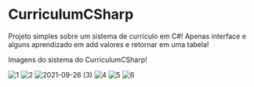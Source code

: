 # CurriculumCSharp
Projeto simples sobre um sistema de curriculo em C#!  Apenas interface e alguns aprendizado em add valores e retornar em uma tabela! 

Imagens do sistema do CurriculumCSharp!

![1](https://user-images.githubusercontent.com/81198508/134821088-de33ead2-06cf-463b-8b95-207515d44955.png)
![2](https://user-images.githubusercontent.com/81198508/134821095-370e7671-5f37-4917-a4d6-524305dd78f4.png)
![2021-09-26 (3)](https://user-images.githubusercontent.com/81198508/134821200-d9e6cefc-be5f-444d-b57d-1fec9d5a2e21.png)
![4](https://user-images.githubusercontent.com/81198508/134821101-bbdf5941-43cc-4d98-930e-0be8ffd02d55.png)
![5](https://user-images.githubusercontent.com/81198508/134821109-f58f211d-80d4-478c-ad67-44b46cf140ee.png)
![6](https://user-images.githubusercontent.com/81198508/134821110-50311ce5-5122-4c78-b289-3025f7db417d.png)

